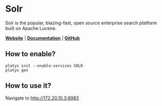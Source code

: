 # Solr

Solr is the popular, blazing-fast, open source enterprise search platform built on Apache Lucene.

**[Website](https://solr.apache.org/)** | **[Documentation](https://solr.apache.org/)** | **[GitHub](https://github.com/apache/solr)**

## How to enable?

```
platys init --enable-services SOLR
platys gen
```

## How to use it?

Navigate to <http://172.20.10.3:8983>
